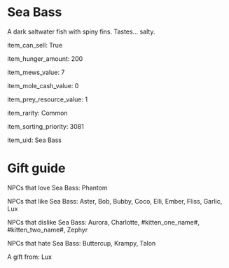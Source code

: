 # Sea Bass

A dark saltwater fish with spiny fins. Tastes... salty.

item_can_sell: True

item_hunger_amount: 200

item_mews_value: 7

item_mole_cash_value: 0

item_prey_resource_value: 1

item_rarity: Common

item_sorting_priority: 3081

item_uid: Sea Bass

# Gift guide

NPCs that love Sea Bass: Phantom

NPCs that like Sea Bass: Aster, Bob, Bubby, Coco, Elli, Ember, Fliss, Garlic, Lux

NPCs that dislike Sea Bass: Aurora, Charlotte, #kitten_one_name#, #kitten_two_name#, Zephyr

NPCs that hate Sea Bass: Buttercup, Krampy, Talon

A gift from: Lux